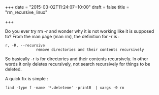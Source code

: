 +++
date = "2015-03-02T11:24:07+10:00"
draft = false
title = "rm_recursive_linux"

+++

Do you ever try rm -r and wonder why it is not working like it is supposed to? From the man page (man rm), the definition for -r is :

```
r, -R, --recursive
              remove directories and their contents recursively
```

So basically -r is for directories and their contents recursively. In other words it only deletes recursively, not search recursively for things to be deleted.

A quick fix is simple :

```
find -type f -name '*.deleteme' -print0  | xargs -0 rm
```